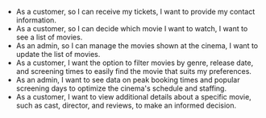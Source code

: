 - As a customer, so I can receive my tickets, I want to provide my contact information.
- As a customer, so I can decide which movie I want to watch, I want to see a list of movies.
- As an admin, so I can manage the movies shown at the cinema, I want to update the list of movies.
- As a customer, I want the option to filter movies by genre, release date, and screening times to easily find the movie that suits my preferences.
- As an admin, I want to see data on peak booking times and popular screening days to optimize the cinema's schedule and staffing.
- As a customer, I want to view additional details about a specific movie, such as cast, director, and reviews, to make an informed decision.